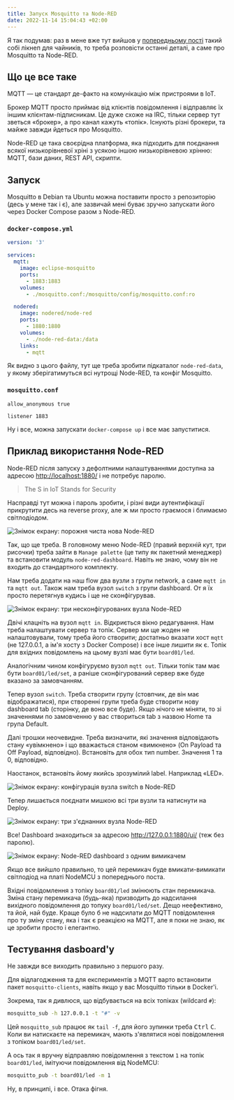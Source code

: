 ```yaml
---
title: Запуск Mosquitto та Node-RED
date: 2022-11-14 15:04:43 +02:00
---
```


Я так подумав: раз в мене вже тут вийшов у [попередньому пості][1] такий собі лікнеп для чайників, то треба розповісти останні деталі, а саме про Mosquitto та Node-RED.


## Що це все таке

MQTT — це стандарт де-факто на комунікацію між пристроями в IoT.

Брокер MQTT просто приймає від клієнтів повідомлення і відправляє їх іншим клієнтам-підписникам. Це дуже схоже на IRC, тільки сервер тут зветься «брокер», а про канал кажуть «топік». Існують різні брокери, та майже завжди йдеться про Mosquitto.

Node-RED це така своєрідна платформа, яка підходить для поєднання всякої низькорівневої хріні з усякою іншою низькорівневою хрінню: MQTT, бази даних, REST API, скрипти.


## Запуск

Mosquitto в Debian та Ubuntu можна поставити просто з репозиторію (десь у мене так і є), але зазвичай мені буває зручно запускати його через Docker Compose разом з Node-RED.

### `docker-compose.yml`

```yaml
version: '3'

services:
  mqtt:
    image: eclipse-mosquitto
    ports:
      - 1883:1883
    volumes:
      - ./mosquitto.conf:/mosquitto/config/mosquitto.conf:ro

  nodered:
    image: nodered/node-red
    ports:
      - 1880:1880
    volumes:
      - ./node-red-data:/data
    links:
      - mqtt
```

Як видно з цього файлу, тут ще треба зробити підкаталог `node-red-data`, у якому зберігатимуться всі нутрощі Node-RED, та конфіг Mosquitto.

### `mosquitto.conf`

```
allow_anonymous true

listener 1883
```

Ну і все, можна запускати `docker-compose up` і все має запуститися.


## Приклад використання Node-RED

Node-RED після запуску з дефолтними налаштуваннями доступна за адресою <u>http://localhost:1880/</u> і не потребує паролю.

> The S in IoT Stands for Security

Насправді тут можна і пароль зробити, і різні види аутентифікації прикрутити десь на reverse proxy, але ж ми просто граємося і блимаємо світлодіодом.

![Знімок екрану: порожня чиста нова Node-RED](/uploads/nodered_new.png)

Так, що ще треба. В головному меню Node-RED (правий верхній кут, три рисочки) треба зайти в `Manage palette` (це типу як пакетний менеджер) та встановити модуль `node-red-dashboard`. Навіть не знаю, чому він не входить до стандартного комплекту.

Нам треба додати на наш flow два вузли з групи network, а саме `mqtt in` та `mqtt out`. Також нам треба вузол `switch` з групи dashboard. От я їх просто перетягнув кудись і ще не сконфігурував.

![Знімок екрану: три несконфігурованих вузла Node-RED](/uploads/nodered_new_3_nodes.png)

Двічі клацніть на вузол `mqtt in`. Відкриється вікно редагування. Нам треба налаштувати сервер та топік. Сервер ми ще жоден не налаштовували, тому треба його створити; достатньо вказати хост `mqtt` (не 127.0.0.1, а ім'я хосту з Docker Compose) і все інше лишити як є. Топік для вхідних повідомлень на цьому вузлі має бути `board01/led`.

Аналогічним чином конфігуруємо вузол `mqtt out`. Тільки топік там має бути `board01/led/set`, а раніше сконфігурований сервер вже буде вказано за замовчанням.

Тепер вузол `switch`. Треба створити групу (стовпчик, де він має відображатися), при створенні групи треба буде створити нову dashboard tab (сторінку, де воно все буде). Якщо нічого не міняти, то зі значеннями по замовченню у вас створиться tab з назвою Home та група Default.

Далі трошки неочевидне. Треба визначити, які значення відповідають стану «увімкнено» і що вважається станом «вимкнено» (On Payload та Off Payload, відповідно). Встановіть для обох тип number. Значення 1 та 0, відповідно.

Наостанок, встановіть йому якийсь зрозумілий label. Наприклад «LED».

![Знімок екрану: конфігурація вузла switch в Node-RED](/uploads/nodered_switch.png)

Тепер лишається поєднати мишкою всі три вузли та натиснути на Deploy.

![Знімок екрану: три з'єднанних вузла Node-RED](/uploads/nodered_connected_3_nodes.png)

Все! Dashboard знаходиться за адресою <u>http://127.0.0.1:1880/ui/</u> (теж без паролю).

![Знімок екрану: Node-RED dashboard з одним вимикачем](/uploads/nodered_new_dashboard.png)

Якщо все вийшло правильно, то цей перемикач буде вмикати-вимикати світлодіод на платі NodeMCU з попереднього поста.

Вхідні повідомлення з топіку `board01/led` змінюють стан перемикача. Зміна стану перемикача (будь-яка) призводить до надсилання вихідного повідомлення до топуку `board01/led/set`. Дещо неефективно, та йой, най буде. Краще було б не надсилати до MQTT повідомлення про ту зміну стану, яка і так є реакцією на MQTT, але я поки не знаю, як це зробити просто і елегантно.


## Тестування dasboard'у

Не завжди все виходить правильно з першого разу.

Для відлагодження та для експериментів з MQTT варто встановити пакет `mosquitto-clients`, навіть якщо у вас Mosquitto тільки в Docker'і.

Зокрема, так я дивлюся, що відбувається на всіх топіках (wildcard `#`):

```sh
mosquitto_sub -h 127.0.0.1 -t "#" -v
```

Цей `mosquitto_sub` працює як `tail -f`, для його зупинки треба <kbd>Ctrl</kbd>&nbsp;<kbd>C</kbd>. Коли ви натискаєте на перемикач, мають з'являтися нові повідомлення з топіком `board01/led/set`.

А ось так я вручну відправляю повідомлення з текстом `1` на топік `board01/led`, імітуючи повідомлення від NodeMCU:

```sh
mosquitto_pub -t board01/led -m 1
```

Ну, в принципі, і все. Отака фігня.

[1]: /2022/11/14/micropython-on-esp8266.html
